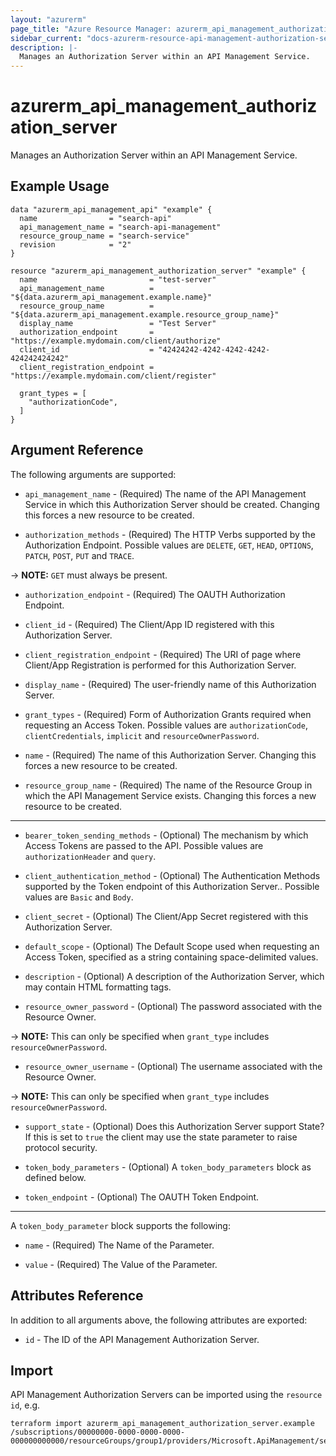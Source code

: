 ```yaml
---
layout: "azurerm"
page_title: "Azure Resource Manager: azurerm_api_management_authorization_server"
sidebar_current: "docs-azurerm-resource-api-management-authorization-server"
description: |-
  Manages an Authorization Server within an API Management Service.
---
```


# azurerm_api_management_authorization_server

Manages an Authorization Server within an API Management Service.


## Example Usage

```hcl
data "azurerm_api_management_api" "example" {
  name                = "search-api"
  api_management_name = "search-api-management"
  resource_group_name = "search-service"
  revision            = "2"
}

resource "azurerm_api_management_authorization_server" "example" {
  name                         = "test-server"
  api_management_name          = "${data.azurerm_api_management.example.name}"
  resource_group_name          = "${data.azurerm_api_management.example.resource_group_name}"
  display_name                 = "Test Server"
  authorization_endpoint       = "https://example.mydomain.com/client/authorize"
  client_id                    = "42424242-4242-4242-4242-424242424242"
  client_registration_endpoint = "https://example.mydomain.com/client/register"

  grant_types = [
    "authorizationCode",
  ]
}
```

## Argument Reference

The following arguments are supported:

* `api_management_name` - (Required) The name of the API Management Service in which this Authorization Server should be created. Changing this forces a new resource to be created.

* `authorization_methods` - (Required) The HTTP Verbs supported by the Authorization Endpoint. Possible values are `DELETE`, `GET`, `HEAD`, `OPTIONS`, `PATCH`, `POST`, `PUT` and `TRACE`.

-> **NOTE:** `GET` must always be present.

* `authorization_endpoint` - (Required) The OAUTH Authorization Endpoint.

* `client_id` - (Required) The Client/App ID registered with this Authorization Server.

* `client_registration_endpoint` - (Required) The URI of page where Client/App Registration is performed for this Authorization Server.

* `display_name` - (Required) The user-friendly name of this Authorization Server.

* `grant_types` - (Required) Form of Authorization Grants required when requesting an Access Token. Possible values are `authorizationCode`, `clientCredentials`, `implicit` and `resourceOwnerPassword`.

* `name` - (Required) The name of this Authorization Server. Changing this forces a new resource to be created.

* `resource_group_name` - (Required) The name of the Resource Group in which the API Management Service exists. Changing this forces a new resource to be created.

---

* `bearer_token_sending_methods` - (Optional) The mechanism by which Access Tokens are passed to the API. Possible values are `authorizationHeader` and `query`.

* `client_authentication_method` - (Optional) The Authentication Methods supported by the Token endpoint of this Authorization Server.. Possible values are `Basic` and `Body`.

* `client_secret` - (Optional) The Client/App Secret registered with this Authorization Server.

* `default_scope` - (Optional) The Default Scope used when requesting an Access Token, specified as a string containing space-delimited values.

* `description` - (Optional) A description of the Authorization Server, which may contain HTML formatting tags.

* `resource_owner_password` - (Optional) The password associated with the Resource Owner.

-> **NOTE:** This can only be specified when `grant_type` includes `resourceOwnerPassword`.

* `resource_owner_username` - (Optional) The username associated with the Resource Owner.

-> **NOTE:** This can only be specified when `grant_type` includes `resourceOwnerPassword`.

* `support_state` - (Optional) Does this Authorization Server support State? If this is set to `true` the client may use the state parameter to raise protocol security.

* `token_body_parameters` - (Optional) A `token_body_parameters` block as defined below.

* `token_endpoint` - (Optional) The OAUTH Token Endpoint.

---

A `token_body_parameter` block supports the following:

* `name` - (Required) The Name of the Parameter.

* `value` - (Required) The Value of the Parameter.

## Attributes Reference

In addition to all arguments above, the following attributes are exported:

* `id` - The ID of the API Management Authorization Server.

## Import

API Management Authorization Servers can be imported using the `resource id`, e.g.

```shell
terraform import azurerm_api_management_authorization_server.example /subscriptions/00000000-0000-0000-0000-000000000000/resourceGroups/group1/providers/Microsoft.ApiManagement/service/service1/authorizationServers/server1
```
